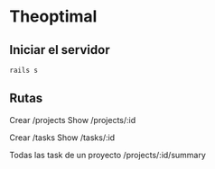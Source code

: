 # Theoptimal

## Iniciar el servidor 

   ```bash
   rails s
   ```

## Rutas

Crear /projects 
Show /projects/:id

Crear /tasks
Show /tasks/:id

Todas las task de un proyecto /projects/:id/summary

